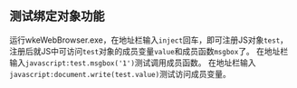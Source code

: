 ﻿## 测试绑定对象功能
运行wkeWebBrowser.exe，在地址栏输入`inject`回车，即可注册JS对象`test`，注册后就JS中可访问`test`对象的成员变量`value`和成员函数`msgbox`了。
在地址栏输入`javascript:test.msgbox('1')`测试调用成员函数。
在地址栏输入`javascript:document.write(test.value)`测试访问成员变量。